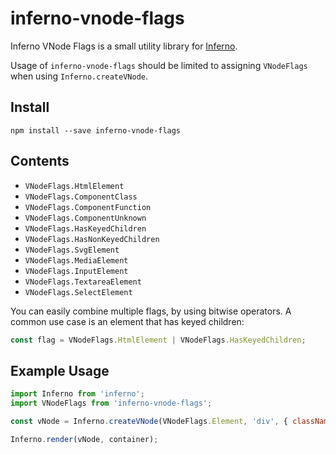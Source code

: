 # inferno-vnode-flags

Inferno VNode Flags is a small utility library for [Inferno](https://github.com/infernojs/inferno).

Usage of `inferno-vnode-flags` should be limited to assigning `VNodeFlags` when using `Inferno.createVNode`.

## Install

```
npm install --save inferno-vnode-flags
```

## Contents

- `VNodeFlags.HtmlElement`
- `VNodeFlags.ComponentClass`
- `VNodeFlags.ComponentFunction`
- `VNodeFlags.ComponentUnknown`
- `VNodeFlags.HasKeyedChildren`
- `VNodeFlags.HasNonKeyedChildren`
- `VNodeFlags.SvgElement`
- `VNodeFlags.MediaElement`
- `VNodeFlags.InputElement`
- `VNodeFlags.TextareaElement`
- `VNodeFlags.SelectElement`

You can easily combine multiple flags, by using bitwise operators. A common use case is an element that has keyed children:

```js
const flag = VNodeFlags.HtmlElement | VNodeFlags.HasKeyedChildren;
```

## Example Usage

```js
import Inferno from 'inferno';
import VNodeFlags from 'inferno-vnode-flags';

const vNode = Inferno.createVNode(VNodeFlags.Element, 'div', { className: 'example' }, 'Hello world!');

Inferno.render(vNode, container);
```
